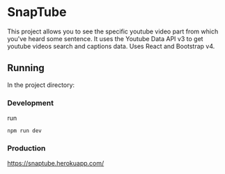 # SnapTube

This project allows you to see the specific youtube video part from which you've heard some sentence. It uses the Youtube Data API v3 to get youtube videos search and captions data. Uses React and Bootstrap v4.

## Running

In the project directory:

### Development
run

```
npm run dev
```

### Production

https://snaptube.herokuapp.com/

